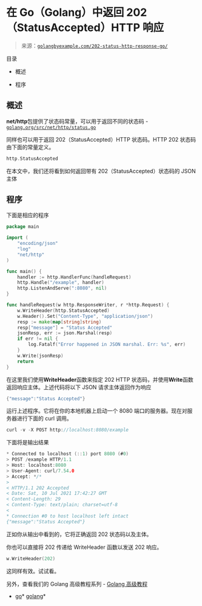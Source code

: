 <!--yml

分类：未分类

日期：2024-10-13 06:39:10

-->

# 在 Go（Golang）中返回 202（StatusAccepted）HTTP 响应

> 来源：[`golangbyexample.com/202-status-http-response-go/`](https://golangbyexample.com/202-status-http-response-go/)

目录

+   概述

+   程序

## **概述**

**net/http**包提供了状态码常量，可以用于返回不同的状态码 - [`golang.org/src/net/http/status.go`](https://golang.org/src/net/http/status.go)

同样也可以用于返回 202（StatusAccepted）HTTP 状态码。HTTP 202 状态码由下面的常量定义。

```go
http.StatusAccepted
```

在本文中，我们还将看到如何返回带有 202（StatusAccepted）状态码的 JSON 主体

## **程序**

下面是相应的程序

```go
package main

import (
	"encoding/json"
	"log"
	"net/http"
)

func main() {
	handler := http.HandlerFunc(handleRequest)
	http.Handle("/example", handler)
	http.ListenAndServe(":8080", nil)
}

func handleRequest(w http.ResponseWriter, r *http.Request) {
	w.WriteHeader(http.StatusAccepted)
	w.Header().Set("Content-Type", "application/json")
	resp := make(map[string]string)
	resp["message"] = "Status Accepted"
	jsonResp, err := json.Marshal(resp)
	if err != nil {
		log.Fatalf("Error happened in JSON marshal. Err: %s", err)
	}
	w.Write(jsonResp)
	return
}
```

在这里我们使用**WriteHeader**函数来指定 202 HTTP 状态码，并使用**Write**函数返回响应主体。上述代码将以下 JSON 请求主体返回作为响应

```go
{"message":"Status Accepted"}
```

运行上述程序。它将在你的本地机器上启动一个 8080 端口的服务器。现在对服务器进行下面的 curl 调用。

```go
curl -v -X POST http://localhost:8080/example
```

下面将是输出结果

```go
* Connected to localhost (::1) port 8080 (#0)
> POST /example HTTP/1.1
> Host: localhost:8080
> User-Agent: curl/7.54.0
> Accept: */*
> 
< HTTP/1.1 202 Accepted
< Date: Sat, 10 Jul 2021 17:42:27 GMT
< Content-Length: 29
< Content-Type: text/plain; charset=utf-8
< 
* Connection #0 to host localhost left intact
{"message":"Status Accepted"}
```

正如你从输出中看到的，它将正确返回 202 状态码以及主体。

你也可以直接将 202 传递给 WriteHeader 函数以发送 202 响应。

```go
w.WriteHeader(202)
```

这同样有效。试试看。

另外，查看我们的 Golang 高级教程系列 - [Golang 高级教程](https://golangbyexample.com/golang-comprehensive-tutorial/)

+   [go](https://golangbyexample.com/tag/go/)*   [golang](https://golangbyexample.com/tag/golang/)*
